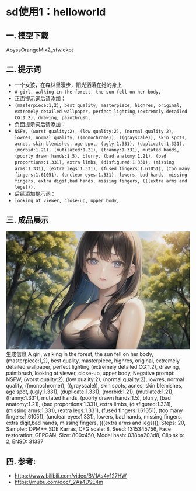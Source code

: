# sd使用1：helloworld

## 一. 模型下载
AbyssOrangeMix2_sfw.ckpt

## 二. 提示词
- 一个女孩，在森林里漫步，阳光洒落在她的身上
- ```A girl, walking in the forest, the sun fell on her body,```
- 正面提示词后请添加：
- ```(masterpiece:1,2), best quality, masterpiece, highres, original, extremely detailed wallpaper, perfect lighting,(extremely detailed CG:1.2), drawing, paintbrush,```
- 负面提示词后请添加：
- ```NSFW, (worst quality:2), (low quality:2), (normal quality:2), lowres, normal quality, ((monochrome)), ((grayscale)), skin spots, acnes, skin blemishes, age spot, (ugly:1.331), (duplicate:1.331), (morbid:1.21), (mutilated:1.21), (tranny:1.331), mutated hands, (poorly drawn hands:1.5), blurry, (bad anatomy:1.21), (bad proportions:1.331), extra limbs, (disfigured:1.331), (missing arms:1.331), (extra legs:1.331), (fused fingers:1.61051), (too many fingers:1.61051), (unclear eyes:1.331), lowers, bad hands, missing fingers, extra digit,bad hands, missing fingers, (((extra arms and legs))),```
- 后续添加提示词：
- ```looking at viewer, close-up, upper body,```

## 三. 成品展示
![](.images/95c1ff42.png)
生成信息
A girl, walking in the forest, the sun fell on her body, (masterpiece:1,2), best quality, masterpiece, highres, original, extremely detailed wallpaper, perfect lighting,(extremely detailed CG:1.2), drawing, paintbrush, looking at viewer, close-up, upper body,
Negative prompt: NSFW, (worst quality:2), (low quality:2), (normal quality:2), lowres, normal quality, ((monochrome)), ((grayscale)), skin spots, acnes, skin blemishes, age spot, (ugly:1.331), (duplicate:1.331), (morbid:1.21), (mutilated:1.21), (tranny:1.331), mutated hands, (poorly drawn hands:1.5), blurry, (bad anatomy:1.21), (bad proportions:1.331), extra limbs, (disfigured:1.331), (missing arms:1.331), (extra legs:1.331), (fused fingers:1.61051), (too many fingers:1.61051), (unclear eyes:1.331), lowers, bad hands, missing fingers, extra digit,bad hands, missing fingers, (((extra arms and legs))),
Steps: 20, Sampler: DPM++ SDE Karras, CFG scale: 8, Seed: 1315345756, Face restoration: GFPGAN, Size: 800x450, Model hash: 038ba203d8, Clip skip: 2, ENSD: 31337

## 四. 参考:
- https://www.bilibili.com/video/BV1As4y127HW
- https://mubu.com/doc/_2As4DSE4m